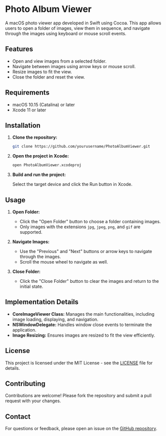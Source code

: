 # Photo Album Viewer

A macOS photo viewer app developed in Swift using Cocoa. This app allows users to open a folder of images, view them in sequence, and navigate through the images using keyboard or mouse scroll events.

## Features

- Open and view images from a selected folder.
- Navigate between images using arrow keys or mouse scroll.
- Resize images to fit the view.
- Close the folder and reset the view.

## Requirements

- macOS 10.15 (Catalina) or later
- Xcode 11 or later

## Installation

1. **Clone the repository:**

    ```bash
    git clone https://github.com/yourusername/PhotoAlbumViewer.git
    ```

2. **Open the project in Xcode:**

    ```bash
    open PhotoAlbumViewer.xcodeproj
    ```

3. **Build and run the project:**

    Select the target device and click the Run button in Xcode.

## Usage

1. **Open Folder:**
    - Click the "Open Folder" button to choose a folder containing images.
    - Only images with the extensions `jpg`, `jpeg`, `png`, and `gif` are supported.

2. **Navigate Images:**
    - Use the "Previous" and "Next" buttons or arrow keys to navigate through the images.
    - Scroll the mouse wheel to navigate as well.

3. **Close Folder:**
    - Click the "Close Folder" button to clear the images and return to the initial state.

## Implementation Details

- **CoreImageViewer Class:** Manages the main functionalities, including image loading, displaying, and navigation.
- **NSWindowDelegate:** Handles window close events to terminate the application.
- **Image Resizing:** Ensures images are resized to fit the view efficiently.

## License

This project is licensed under the MIT License - see the [LICENSE](LICENSE) file for details.

## Contributing

Contributions are welcome! Please fork the repository and submit a pull request with your changes.

## Contact

For questions or feedback, please open an issue on the [GitHub repository](https://github.com/yourusername/PhotoAlbumViewer/issues).
